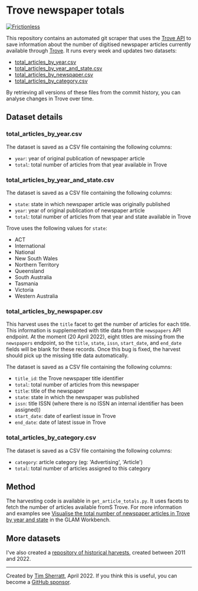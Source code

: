 # Trove newspaper totals

[![Frictionless](https://github.com/wragge/trove-newspaper-totals/actions/workflows/frictionless.yaml/badge.svg)](https://repository.frictionlessdata.io/report?user=wragge&repo=trove-newspaper-totals&flow=frictionless)

This repository contains an automated git scraper that uses the [Trove API](https://troveconsole.herokuapp.com/) to save information about the number of digitised newspaper articles currently available through [Trove](https://trove.nla.gov.au/). It runs every week and updates two datasets:

* [total_articles_by_year.csv](data/total_articles_by_year.csv)
* [total_articles_by_year_and_state.csv](data/total_articles_by_year_and_state.csv)
* [total_articles_by_newspaper.csv](data/total_articles_by_newspaper.csv)
* [total_articles_by_category.csv](data/total_articles_by_category.csv)

By retrieving all versions of these files from the commit history, you can analyse changes in Trove over time.

## Dataset details

### total_articles_by_year.csv

The dataset is saved as a CSV file containing the following columns:

* `year`: year of original publication of newspaper article
* `total`: total number of articles from that year available in Trove

### total_articles_by_year_and_state.csv

The dataset is saved as a CSV file containing the following columns:

* `state`: state in which newspaper article was originally published
* `year`: year of original publication of newspaper article
* `total`: total number of articles from that year and state available in Trove

Trove uses the following values for `state`:

* ACT
* International
* National
* New South Wales
* Northern Territory
* Queensland
* South Australia
* Tasmania
* Victoria
* Western Australia

### total_articles_by_newspaper.csv

This harvest uses the `title` facet to get the number of articles for each title. This information is supplemented with title data from the `newspapers` API endpoint. At the moment (20 April 2022), eight titles are missing from the `newspapers` endpoint, so the `title`, `state`, `issn`, `start_date`, and `end_date` fields will be blank for these records. Once this bug is fixed, the harvest should pick up the missing title data automatically.

The dataset is saved as a CSV file containing the following columns:

* `title_id`: the Trove newspaper title identifier
* `total`: total number of articles from this newspaper
* `title`: title of the newspaper
* `state`: state in which the newspaper was published
* `issn`: title ISSN (where there is no ISSN an internal identifier has been assigned))
* `start_date`: date of earliest issue in Trove
* `end_date`: date of latest issue in Trove

### total_articles_by_category.csv

The dataset is saved as a CSV file containing the following columns:

* `category`: article category (eg: 'Advertising', 'Article')
* `total`: total number of articles assigned to this category

## Method

The harvesting code is available in `get_article_totals.py`. It uses facets to fetch the number of articles available fromS Trove. For more information and examples see [Visualise the total number of newspaper articles in Trove by year and state](https://glam-workbench.net/trove-newspapers/#visualise-the-total-number-of-newspaper-articles-in-trove-by-year-and-state) in the GLAM Workbench.

## More datasets

I've also created a [repository of historical harvests](https://github.com/wragge/trove-newspaper-totals-historical), created between 2011 and 2022.

---

Created by [Tim Sherratt](https://timsherratt.org), April 2022. If you think this is useful, you can become a [GitHub sponsor](https://github.com/sponsors/wragge).

